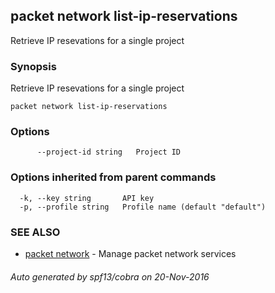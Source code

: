 ## packet network list-ip-reservations

Retrieve IP resevations for a single project

### Synopsis


Retrieve IP resevations for a single project

```
packet network list-ip-reservations
```

### Options

```
      --project-id string   Project ID
```

### Options inherited from parent commands

```
  -k, --key string       API key
  -p, --profile string   Profile name (default "default")
```

### SEE ALSO
* [packet network](packet_network.md)	 - Manage packet network services

###### Auto generated by spf13/cobra on 20-Nov-2016
